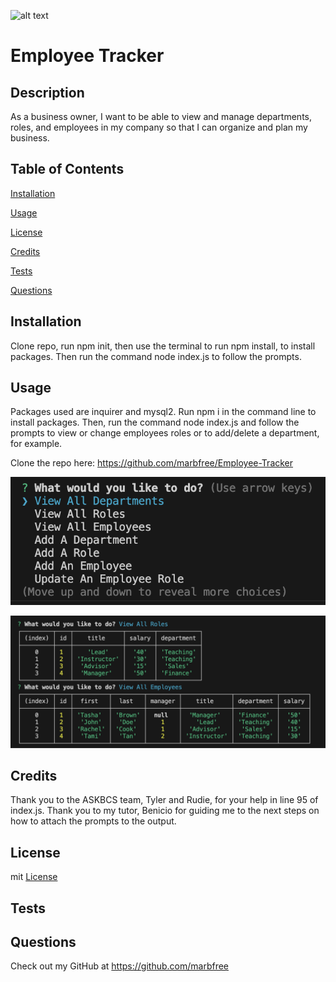   ![alt text](https://img.shields.io/badge/license-mit-blue)
# Employee Tracker 
## Description 
  As a business owner, I want to be able to view and manage departments, roles, and employees in my company so that I can organize and plan my business.
## Table of Contents
[Installation](#installation) 

[Usage](#usage)

[License](#license)

[Credits](#credits)

[Tests](#tests)

[Questions](#questions)

## Installation 
  Clone repo, run npm init, then use the terminal to run npm install, to install packages.  Then run the command node index.js to follow the prompts.

## Usage 
  Packages used are inquirer and  mysql2.  Run npm i in the command line to install packages.  Then, run the command node index.js and follow the prompts to view or change employees roles or to add/delete a department, for example.

Clone the repo here: 
https://github.com/marbfree/Employee-Tracker

![alt text](./assests/Prompt.png)

![alt text](./assests/Tables.png)

## Credits 
  Thank you to the ASKBCS team, Tyler and Rudie, for your help in line 95 of index.js.  Thank you to my tutor, Benicio for guiding me to the next steps on how to attach the prompts to the output.
## License
  mit
      [License](https://choosealicense.com/licenses/mit/)
      
## Tests 
  
## Questions
Check out my GitHub at https://github.com/marbfree 


